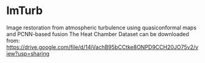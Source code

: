# ImTurb
Image restoration from atmospheric turbulence using quasiconformal maps and PCNN-based fusion
The Heat Chamber Dataset can be downloaded from: 
https://drive.google.com/file/d/14iVachB95bCCtke8ONPD9CCH20JO75v2/view?usp=sharing
